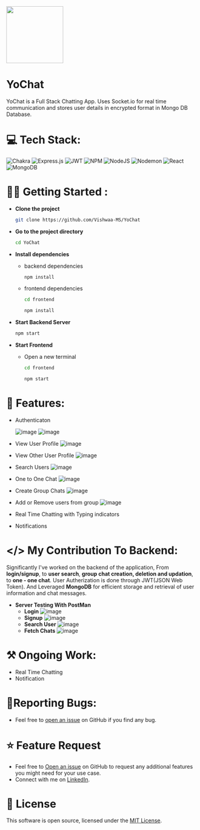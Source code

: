 <img src="https://github.com/Vishwaa-MS/YoChat/assets/93870138/5115c4f8-5ab4-4c79-b96e-0cdf13b769e9" width="150">

# YoChat
 YoChat is a Full Stack Chatting App. Uses Socket.io for real time communication and stores user details in encrypted format in Mongo DB Database.


# 💻 Tech Stack:
![Chakra](https://img.shields.io/badge/chakra-%234ED1C5.svg?style=for-the-badge&logo=chakraui&logoColor=white) ![Express.js](https://img.shields.io/badge/express.js-%23404d59.svg?style=for-the-badge&logo=express&logoColor=%2361DAFB) ![JWT](https://img.shields.io/badge/JWT-black?style=for-the-badge&logo=JSON%20web%20tokens) ![NPM](https://img.shields.io/badge/NPM-%23CB3837.svg?style=for-the-badge&logo=npm&logoColor=white) ![NodeJS](https://img.shields.io/badge/node.js-6DA55F?style=for-the-badge&logo=node.js&logoColor=white) ![Nodemon](https://img.shields.io/badge/NODEMON-%23323330.svg?style=for-the-badge&logo=nodemon&logoColor=%BBDEAD) ![React](https://img.shields.io/badge/react-%2320232a.svg?style=for-the-badge&logo=react&logoColor=%2361DAFB) ![MongoDB](https://img.shields.io/badge/MongoDB-%234ea94b.svg?style=for-the-badge&logo=mongodb&logoColor=white)

# 🧑‍💻 Getting Started :

* **Clone the project**
  
  ```bash
  git clone https://github.com/Vishwaa-MS/YoChat
  ```
* **Go to the project directory**

  ```bash
  cd YoChat
  ```

* **Install dependencies**
  - backend dependencies
    ```bash
    npm install
    ```
  - frontend dependencies
    ```bash
    cd frontend
    ```
    ```bash
    npm install
    ```

* **Start Backend Server**
  ```bash
  npm start
  ```

* **Start Frontend**
  
  - Open a new terminal
    ```bash
    cd frontend
    ```
    ```bash
    npm start
    ```
  

# 🚀 Features:

* Authenticaton
  
  ![image](https://github.com/Vishwaa-MS/YoChat/assets/93870138/5b1aa211-11a4-4948-be3a-1e18998a671b)
  ![image](https://github.com/Vishwaa-MS/YoChat/assets/93870138/86006776-6bd5-4bac-8197-3a21261f5550)


* View User Profile
  ![image](https://github.com/Vishwaa-MS/YoChat/assets/93870138/82201f49-5a98-4a99-a707-009803d28b40)

* View Other User Profile
  ![image](https://github.com/Vishwaa-MS/YoChat/assets/93870138/736fe5a4-b06b-41c5-b49e-20ee8e7be551)

* Search Users
  ![image](https://github.com/Vishwaa-MS/YoChat/assets/93870138/b42ff7e8-a6d8-4b68-b49a-82c938e52044)

* One to One Chat
  ![image](https://github.com/Vishwaa-MS/YoChat/assets/93870138/9cfba0d4-ef61-4be5-b631-06c8971eee01)

* Create Group Chats
  ![image](https://github.com/Vishwaa-MS/YoChat/assets/93870138/990fb33b-cf2e-4de9-9f8b-cafc68f770a0)

* Add or Remove users from group
  ![image](https://github.com/Vishwaa-MS/YoChat/assets/93870138/1dd67573-0795-48b9-885e-f7b4f7c8cb92)

* Real Time Chatting with Typing indicators
* Notifications

# </> My Contribution To Backend:
  Significantly I've worked on the backend of the application, From **login/signup**, to **user search**, **group chat creation, deletion and updation**, to **one - one chat**. User Autherization is done through JWT(JSON Web Token). And  Leveraged **MongoDB** for efficient storage and retrieval of user information and chat messages.

  * **Server Testing With PostMan**
    - **Login**
      ![image](https://github.com/Vishwaa-MS/YoChat/assets/93870138/5927c77e-1aaa-4810-89c5-06cbaa0eb52a)
    - **Signup**
      ![image](https://github.com/Vishwaa-MS/YoChat/assets/93870138/28dd1853-c649-4110-953f-d6f0ce0922d0)
    - **Search User**
      ![image](https://github.com/Vishwaa-MS/YoChat/assets/93870138/24383f93-a023-4f4a-af5f-e890459fe1f2)
    - **Fetch Chats**
      ![image](https://github.com/Vishwaa-MS/YoChat/assets/93870138/4f9bf042-3227-4039-bcd2-b6f53ea5de4d)

# ⚒️ Ongoing Work:
 * Real Time Chatting
 * Notification

# 🐛Reporting Bugs:
 * Feel free to [open an issue](https://github.com/Vishwaa-MS/YoChat/issues) on GitHub if you find any bug.

# ⭐ Feature Request

 * Feel free to [Open an issue](https://github.com/Vishwaa-MS/YoChat/issues) on GitHub to request any additional features you might need for your use case.
 * Connect with me on [LinkedIn](https://www.linkedin.com/in/vishwaams/).
 
# 📜 License

This software is open source, licensed under the [MIT License](https://github.com/Vishwaa-MS/YoChat/blob/master/LICENSE.md).


